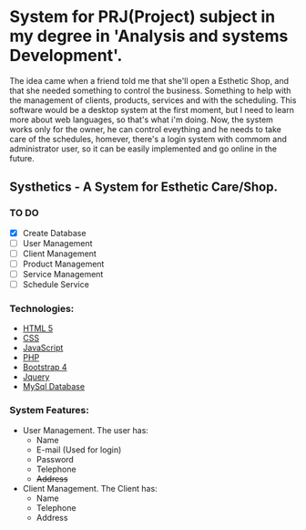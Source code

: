 # System for PRJ(Project) subject in my degree in 'Analysis and systems Development'.
The idea came when a friend told me that she'll open a Esthetic Shop, and that she needed something to control the business. Something to help with the management of clients, products, services and with the scheduling. This software would be a desktop system at the first moment, but I need to learn more about web languages, so that's what i'm doing. Now, the system works only for the owner, he can control eveything and he needs to take care of the schedules, homever, there's a login system with commom and administrator user, so it can be easily implemented and go online in the future.
## Systhetics - A System for Esthetic Care/Shop.
### **TO DO**
- [X] Create Database
- [ ] User Management
- [ ] Client Management
- [ ] Product Management
- [ ] Service Management
- [ ] Schedule Service

### **Technologies:**
  - [HTML 5](https://www.w3schools.com/html/html5_intro.asp) 
  - [CSS](https://www.w3schools.com/css/)  
  - [JavaScript](https://www.javascript.com/) 
  - [PHP](http://www.php.net/)
  - [Bootstrap 4](https://getbootstrap.com/) 
  - [Jquery](https://jquery.com/)
  - [MySql Database](https://www.mysql.com/)

### **System Features:**
- User Management. The user has:
  - Name
  - E-mail (Used for login)
  - Password
  - Telephone
  - ~~Address~~
- Client Management. The Client has:
  - Name
  - Telephone
  - Address
